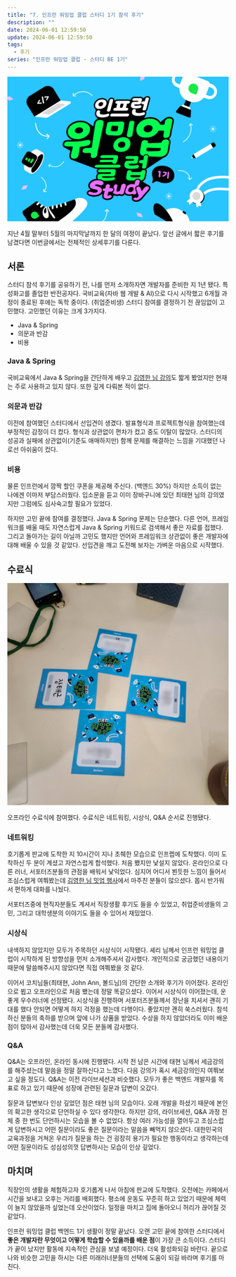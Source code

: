 ```yaml
---
title: "7. 인프런 워밍업 클럽 스터디 1기 참석 후기"
description: ""
date: 2024-06-01 12:59:50
update: 2024-06-01 12:59:50
tags:
  - 후기
series: "인프런 워밍업 클럽 - 스터디 BE 1기"
---
```


![인프런 워밍업 클럽 스터디 백엔드 1기](../images/inflearn-warmup-club-study.png)

지난 4월 말부터 5월의 마지막날까지 한 달의 여정이 끝났다. 앞선 글에서 짧은 후기를 남겼다면 이번글에서는 전체적인 상세후기를 다룬다.

## 서론

스터디 참석 후기를 공유하기 전, 나를 먼저 소개하자면 개발자를 준비한 지 1년 됐다. 특성화고를 졸업한 반전공자다. 국비교육(자바 웹 개발 & AI)으로 다시 시작했고
6개월 과정이 종료된 후에는 독학 중이다. (취업준비생) 스터디 참여를 결정하기 전 끊임없이 고민했다. 고민했던 이유는 크게 3가지다.

- Java & Spring
- 의문과 반감
- 비용

### Java & Spring

국비교육에서 Java & Spring을 간단하게 배우고 [김영한 님 강의](https://www.inflearn.com/courses?s=%EA%B9%80%EC%98%81%ED%95%9C)도 짧게 봤었지만 현재는
주로 사용하고 있지 않다. 또한 깊게 다뤄본 적이 없다.

### 의문과 반감

이전에 참여했던 스터디에서 선입견이 생겼다. 발표형식과 프로젝트형식을 참여했는데 부정적인 감정이 더 컸다. 형식과 상관없이 편차가 컸고 중도 이탈이 많았다. 스터디의 성공과
실패에 상관없이(기준도 애매하지만) 함께 문제를 해결하는 느낌을 기대했던 나로선 아쉬움이 컸다.

### 비용

물론 인프런에서 깜짝 할인 쿠폰을 제공해 주신다. (백엔드 30%) 하지만 소득이 없는 나에겐 이마저 부담스러웠다. 입소문을 듣고 이미 장바구니에 있던 최태현 님의 강의였지만 그럼에도 심사숙고할 필요가 있었다.

하지만 고민 끝에 참여를 결정했다. Java & Spring 문제는 단순했다. 다른 언어, 프레임워크를 배울 때도 자연스럽게 Java & Spring 키워드로 검색해서 좋은 자료를 접했다. 그리고 돌아가는 길이
아닐까 고민도 했지만 언어와 프레임워크 상관없이 좋은 개발자에 대해 배울 수 있을 것 같았다. 선입견을 깨고 도전해 보자는 가벼운 마음으로 시작했다.

## 수료식

![수료식](./images/completion-ceremony.jpeg)

오프라인 수료식에 참여했다. 수료식은 네트워킹, 시상식, Q&A 순서로 진행됐다.

### 네트워킹

호기롭게 판교에 도착한 지 10시간이 지나 초췌한 모습으로 인프랩에 도착했다. 이미 도착하신 두 분이 계셨고 자연스럽게 합석했다. 처음 뵀지만 낯설지 않았다. 온라인으로 다른 러너, 서포터즈분들의 관점을 배워서
낯익었다. 심지어 어디서 뵌듯한 느낌이 들어서 조심스럽게 여쭤봤는데 [김영한 님 밋업 행사](https://devmeeple.github.io/2024-02/)에서 마주친 분들이 많으셨다. 몹시 반가워서 편하게
대화를 나눴다.

서포터즈중에 현직자분들도 계셔서 직장생활 후기도 들을 수 있었고, 취업준비생들의 고민, 그리고 대학생분의 이야기도 들을 수 있어서 재밌었다.

### 시상식

내색하지 않았지만 모두가 주목하던 시상식이 시작됐다. 셰리 님께서 인프런 워밍업 클럽이 시작하게 된 방향성을 먼저 소개해주셔서 감사했다. 개인적으로 궁금했던 내용이기 때문에 말씀해주시지 않았다면 직접 여쭤봤을 것
같다.

이어서 코치님들(최태현, John Ann, 볼드님)의 간단한 소개와 후기가 이어졌다. 온라인으로 뵙고 오프라인으로 처음 뵀는데 정말 똑같으셨다. 이어서 시상식이 이어졌는데, 운 좋게 우수러너에 선정됐다. 시상식을
진행하며 서포터즈분들께서 장난을 치셔서 괜히 기대를 했다 안되면 어떻게 하지 걱정을 했는데 다행이다. 좋았지만 괜히 쑥스러웠다. 참석하신 분들의 축하를 받으며 앞에 나가 상품을 받았다. 수상을 하지 않았더라도
이미 배운 점이 많아서 감사했는데 더욱 모든 분들께 감사했다.

### Q&A

Q&A는 오프라인, 온라인 동시에 진행됐다. 시작 전 남은 시간에 태현 님께서 세금강의를 해주셨는데 말씀을 정말 잘하신다고 느꼈다. 다음 강의가 혹시 세금강의인지 여쭤보고 싶을 정도다. Q&A는 이전 라이브세션과
비슷했다. 모두가 좋은 백엔드 개발자를 목표로 하고 있기 때문에 성장에 관련된 질문과 답변이 오갔다.

질문과 답변보다 인상 깊었던 점은 태현 님의 모습이다. 오래 개발을 하셨기 때문에 본인의 확고한 생각으로 단언하실 수 있다 생각한다. 하지만 강의, 라이브세션, Q&A 과정 전체 중 한 번도 단언하시는 모습을 볼 수
없었다. 항상 여러 가능성을 열어두고 조심스럽게 답변하시고 어떤 질문이라도 좋은 질문이라는 말씀을 빼먹지 않으셨다. 대한민국의 교육과정을 거쳐온 우리가 질문을 하는 건 굉장히 용기가 필요한 행동이라고 생각하는데 어떤
질문이라도 성심성의껏 답변하시는 모습이 인상 깊었다.

## 마치며

직장인의 생활을 체험하고자 호기롭게 나서 아침에 판교에 도착했다. 오전에는 카페에서 시간을 보내고 오후는 거리를 배회했다. 평소에 운동도 꾸준히 하고 있었기 때문에 체력이 늘지 않았을까 싶었는데 오산이었다. 일정을
마치고 집에 돌아오니 허리가 끊어질 것 같았다.

인프런 워밍업 클럽 백엔드 1기 생활이 정말 끝났다. 오랜 고민 끝에 참여한 스터디에서 **좋은 개발자란 무엇이고 어떻게 학습할 수 있을까를 배운 점**이 가장 큰 소득이다. 스터디가 끝이 났지만 활동에 지속적인
관심을 보낼 예정이다. 더욱 활성화되길 바란다. 끝으로 나와 비슷한 고민을 하시는 다른 미래러너분들의 선택에 도움이 되길 바라며 후기를 마친다.
